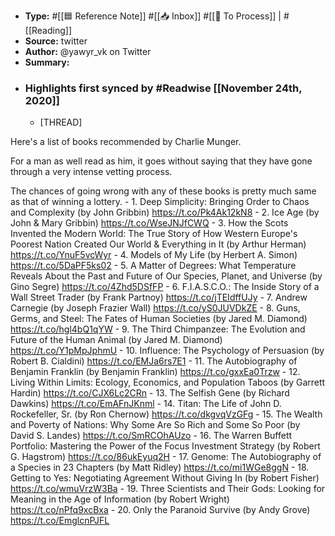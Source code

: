 - **Type:** #[[🟦 Reference Note]] #[[📥 Inbox]] #[[📝 To Process]] | #[[Reading]]
- **Source:**  twitter
- **Author:** @yawyr_vk on Twitter
- **Summary:**
- ### Highlights first synced by #Readwise [[November 24th, 2020]]
    - [THREAD]

Here's a list of books recommended by Charlie Munger.

For a man as well read as him, it goes without saying that they have gone through a very intense vetting process.

The chances of going wrong with any of these books is pretty much same as that of winning a lottery. 
    - 1. 
Deep Simplicity: Bringing Order to Chaos and Complexity
(by John Gribbin) https://t.co/Pk4Ak12kN8 
    - 2. 
Ice Age 
(by John & Mary Gribbin) https://t.co/WseJNJfCWQ 
    - 3.
How the Scots Invented the Modern World: The True Story of How Western Europe's Poorest Nation Created Our World & Everything in It
(by Arthur Herman) https://t.co/YnuF5vcWyr 
    - 4.
Models of My Life
(by Herbert A. Simon) https://t.co/5DaPF5ks02 
    - 5. 
A Matter of Degrees: What Temperature Reveals About the Past and Future of Our Species, Planet, and Universe
(by Gino Segre) https://t.co/4Zhd5DSfFP 
    - 6.
F.I.A.S.C.O.: The Inside Story of a Wall Street Trader
(by Frank Partnoy) https://t.co/jTEIdffUJy 
    - 7.
Andrew Carnegie
(by Joseph Frazier Wall) https://t.co/yS0JUVDkZE 
    - 8.
Guns, Germs, and Steel: The Fates of Human Societies
(by Jared M. Diamond) https://t.co/hgl4bQ1qYW 
    - 9.
The Third Chimpanzee: The Evolution and Future of the Human Animal
(by Jared M. Diamond) https://t.co/Y1pMpJphmU 
    - 10.
Influence: The Psychology of Persuasion
(by Robert B. Cialdini) https://t.co/EMJa6rs7E1 
    - 11.
The Autobiography of Benjamin Franklin
(by Benjamin Franklin) https://t.co/gxxEa0Trzw 
    - 12.
Living Within Limits: Ecology, Economics, and Population Taboos
(by Garrett Hardin) https://t.co/CJX6Lc2CRn 
    - 13.
The Selfish Gene
(by Richard Dawkins) https://t.co/EmAFnJKnml 
    - 14.
Titan: The Life of John D. Rockefeller, Sr.
(by Ron Chernow) https://t.co/dkgvqVzGFg 
    - 15.
The Wealth and Poverty of Nations: Why Some Are So Rich and Some So Poor
(by David S. Landes) https://t.co/SmRCOhAUzo 
    - 16.
The Warren Buffett Portfolio: Mastering the Power of the Focus Investment Strategy
(by Robert G. Hagstrom) https://t.co/86ukEyuq2H 
    - 17.
Genome: The Autobiography of a Species in 23 Chapters
(by Matt Ridley) https://t.co/mi1WGe8ggN 
    - 18.
Getting to Yes: Negotiating Agreement Without Giving In
(by Robert Fisher) https://t.co/wmuVrzW3Ba 
    - 19.
Three Scientists and Their Gods: Looking for Meaning in the Age of Information
(by Robert Wright) https://t.co/nPfq9xcBxa 
    - 20.
Only the Paranoid Survive
(by Andy Grove) https://t.co/EmglcnPJFL 
